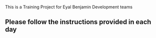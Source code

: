 This is a Training Project for Eyal Benjamin Development teams

## Please follow the instructions provided in each day